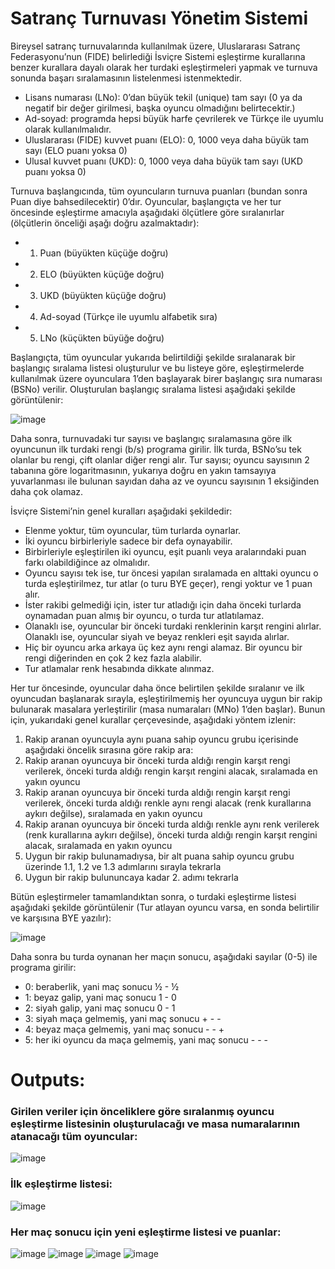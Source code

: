 # Satranç Turnuvası Yönetim Sistemi

Bireysel satranç turnuvalarında kullanılmak üzere, Uluslararası Satranç Federasyonu’nun (FIDE)
belirlediği İsviçre Sistemi eşleştirme kurallarına benzer kurallara dayalı olarak her turdaki
eşleştirmeleri yapmak ve turnuva sonunda başarı sıralamasının listelenmesi istenmektedir.

- Lisans numarası (LNo): 0’dan büyük tekil (unique) tam sayı (0 ya da negatif bir değer girilmesi, başka oyuncu olmadığını belirtecektir.)
- Ad-soyad: programda hepsi büyük harfe çevrilerek ve Türkçe ile uyumlu olarak kullanılmalıdır.
- Uluslararası (FIDE) kuvvet puanı (ELO): 0, 1000 veya daha büyük tam sayı (ELO puanı yoksa 0)
- Ulusal kuvvet puanı (UKD): 0, 1000 veya daha büyük tam sayı (UKD puanı yoksa 0)

Turnuva başlangıcında, tüm oyuncuların turnuva puanları (bundan sonra Puan diye
bahsedilecektir) 0’dır. Oyuncular, başlangıçta ve her tur öncesinde eşleştirme amacıyla aşağıdaki
ölçütlere göre sıralanırlar (ölçütlerin önceliği aşağı doğru azalmaktadır):

- 1. Puan (büyükten küçüğe doğru)
- 2. ELO (büyükten küçüğe doğru)
- 3. UKD (büyükten küçüğe doğru)
- 4. Ad-soyad (Türkçe ile uyumlu alfabetik sıra)
- 5. LNo (küçükten büyüğe doğru)

Başlangıçta, tüm oyuncular yukarıda belirtildiği şekilde sıralanarak bir başlangıç sıralama listesi
oluşturulur ve bu listeye göre, eşleştirmelerde kullanılmak üzere oyunculara 1’den başlayarak
birer başlangıç sıra numarası (BSNo) verilir. Oluşturulan başlangıç sıralama listesi aşağıdaki
şekilde görüntülenir:

![image](https://user-images.githubusercontent.com/57726183/156373469-720c4af6-4fea-46f7-b1c1-2930c1708c9a.png)

Daha sonra, turnuvadaki tur sayısı ve başlangıç sıralamasına göre ilk oyuncunun ilk turdaki rengi
(b/s) programa girilir. İlk turda, BSNo’su tek olanlar bu rengi, çift olanlar diğer rengi alır. Tur
sayısı; oyuncu sayısının 2 tabanına göre logaritmasının, yukarıya doğru en yakın tamsayıya
yuvarlanması ile bulunan sayıdan daha az ve oyuncu sayısının 1 eksiğinden daha çok olamaz.

İsviçre Sistemi’nin genel kuralları aşağıdaki şekildedir:
- Elenme yoktur, tüm oyuncular, tüm turlarda oynarlar.
- İki oyuncu birbirleriyle sadece bir defa oynayabilir.
- Birbirleriyle eşleştirilen iki oyuncu, eşit puanlı veya aralarındaki puan farkı olabildiğince az olmalıdır.
- Oyuncu sayısı tek ise, tur öncesi yapılan sıralamada en alttaki oyuncu o turda eşleştirilmez, tur atlar (o turu BYE geçer), rengi yoktur ve 1 puan alır.
- İster rakibi gelmediği için, ister tur atladığı için daha önceki turlarda oynamadan puan almış bir oyuncu, o turda tur atlatılamaz.
- Olanaklı ise, oyuncular bir önceki turdaki renklerinin karşıt rengini alırlar. Olanaklı ise, oyuncular siyah ve beyaz renkleri eşit sayıda alırlar.
- Hiç bir oyuncu arka arkaya üç kez aynı rengi alamaz. Bir oyuncu bir rengi diğerinden en çok 2 kez fazla alabilir.
- Tur atlamalar renk hesabında dikkate alınmaz.

Her tur öncesinde, oyuncular daha önce belirtilen şekilde sıralanır ve ilk oyuncudan başlanarak sırayla, eşleştirilmemiş her oyuncuya uygun bir rakip bulunarak masalara yerleştirilir (masa numaraları (MNo) 1’den başlar). Bunun için, yukarıdaki genel kurallar çerçevesinde, aşağıdaki yöntem izlenir:
1. Rakip aranan oyuncuyla aynı puana sahip oyuncu grubu içerisinde aşağıdaki öncelik sırasına göre rakip ara:
2. Rakip aranan oyuncuya bir önceki turda aldığı rengin karşıt rengi verilerek, önceki turda aldığı rengin karşıt rengini alacak, sıralamada en yakın oyuncu
3. Rakip aranan oyuncuya bir önceki turda aldığı rengin karşıt rengi verilerek, önceki turda aldığı renkle aynı rengi alacak (renk kurallarına aykırı değilse), sıralamada en yakın oyuncu
4. Rakip aranan oyuncuya bir önceki turda aldığı renkle aynı renk verilerek (renk kurallarına aykırı değilse), önceki turda aldığı rengin karşıt rengini alacak, sıralamada en yakın oyuncu
5. Uygun bir rakip bulunamadıysa, bir alt puana sahip oyuncu grubu üzerinde 1.1, 1.2 ve 1.3 adımlarını sırayla tekrarla
6. Uygun bir rakip bulununcaya kadar 2. adımı tekrarla

Bütün eşleştirmeler tamamlandıktan sonra, o turdaki eşleştirme listesi aşağıdaki şekilde
görüntülenir (Tur atlayan oyuncu varsa, en sonda belirtilir ve karşısına BYE yazılır):

![image](https://user-images.githubusercontent.com/57726183/156373692-2672f95b-5328-419a-90ab-21e40f8bfe74.png)

Daha sonra bu turda oynanan her maçın sonucu, aşağıdaki sayılar (0-5) ile programa girilir:
- 0: beraberlik, yani maç sonucu ½ - ½
- 1: beyaz galip, yani maç sonucu 1 - 0
- 2: siyah galip, yani maç sonucu 0 - 1
- 3: siyah maça gelmemiş, yani maç sonucu + - -
- 4: beyaz maça gelmemiş, yani maç sonucu - - +
- 5: her iki oyuncu da maça gelmemiş, yani maç sonucu - - -


# Outputs:

### Girilen veriler için önceliklere göre sıralanmış oyuncu eşleştirme listesinin oluşturulacağı ve masa numaralarının atanacağı tüm oyuncular:
![image](https://user-images.githubusercontent.com/57726183/156457255-cd11c748-6a20-489a-adfa-2d15e7ad5cce.png)
### İlk eşleştirme listesi:
![image](https://user-images.githubusercontent.com/57726183/156457304-c0921f3a-1f1e-46f1-a57f-c2941f00978d.png)
### Her maç sonucu için yeni eşleştirme listesi ve puanlar:
![image](https://user-images.githubusercontent.com/57726183/156457348-76829264-0682-4290-834d-698724f13d14.png)
![image](https://user-images.githubusercontent.com/57726183/156457379-4bea9cea-9b4d-4815-a186-1328aff00e1a.png)
![image](https://user-images.githubusercontent.com/57726183/156457405-c429a04f-c4d0-4523-b7d5-df278e6e2327.png)
![image](https://user-images.githubusercontent.com/57726183/156457423-761ab9b8-ac76-49c5-b51b-39cb09ec1afc.png)



